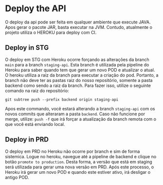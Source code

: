 # Deploy the API
O deploy da api pode ser feita em qualquer ambiente que execute JAVA. Apos gerar o pacote JAR, basta executar na JVM. Contudo, atualmente o projeto utiliza o HEROKU para deploy 
com CI. 

## Deploy in STG

O deploy em STG com Heroku ocorre forçando as alterações da branch `main` para a branch `staging-api`. Esta branch é utilizada pela pipeline do Heroku para saber quando tem que 
gerar um novo POD e atualizar o atual. O heroku utiliza a raiz da branch para executar a criação do pod. Portanto, a branch não deve ter as pastas raiz do nosso repositório, 
somente a pasta backend como sendo a raiz da branch. Para fazer isso, utilize o seguinte comando na raiz do repositório:
```shell
git subtree push --prefix backend origin staging-api
```
Apos este commando, você estará alterando a branch `staging-api` com os novos commits que alteraram a pasta `backend`. Caso não funcione por merge, utilize: `push -f` que irá 
forçar a atualização da branch remota com o que você está enviando local. 

## Deploy in PRD

O deploy em PRD no Heroku não ocorre por branch e sim de forma sistemica. Logue no heroku, navegue até a pipeline de backend e clique no botão `promote to production`. Desta 
forma, a versão que está em staging será utilizada para gerar uma nova versão em PRD. Após este processo, o Heroku irá gerar um novo POD e quando este estiver ativo, irá 
desligar o antigo POD.
